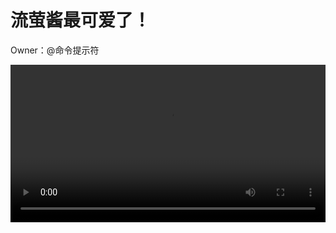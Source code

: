<script src="js/dark-reader-detector.js"></script>

# 流萤酱最可爱了！

<p data-subtitle>Owner：@命令提示符</p>
<video src="/collection/流萤-mihoyo-CG-CS_Chap03_Act450_f_若我不曾见过太阳.mkv" controls preload="metadata" oncanplay="this.volume=0.25" width="100%"></video>
